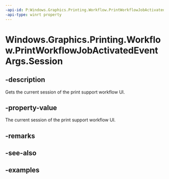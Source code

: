 ```yaml
---
-api-id: P:Windows.Graphics.Printing.Workflow.PrintWorkflowJobActivatedEventArgs.Session
-api-type: winrt property
---
```


# Windows.Graphics.Printing.Workflow.PrintWorkflowJobActivatedEventArgs.Session

<!--
public Windows.Graphics.Printing.Workflow.PrintWorkflowJobUISession Session { get; }
-->


## -description

Gets the current session of the print support workflow UI.

## -property-value

The current session of the print support workflow UI.

## -remarks

## -see-also

## -examples



